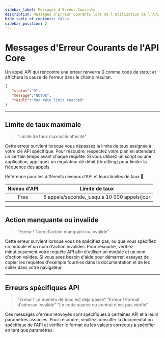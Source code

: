```yaml
---
sidebar_label: Messages d'Erreur Courants
description: Messages d'Erreur Courants lors de l'utilisation de l'API Core Scan
hide_table_of_contents: false
sidebar_position: 2
---
```


# Messages d'Erreur Courants de l'API Core

Un appel API qui rencontre une erreur renverra 0 comme code de statut et affichera la cause de l'erreur dans le champ résultat.

```json
{
   "status":"0",
   "message":"NOTOK",
   "result":"Max rate limit reached"
}
```

***

## Limite de taux maximale

> "Limite de taux maximale atteinte"

Cette erreur survient lorsque vous dépassez la limite de taux assignée à votre clé API spécifique. Pour résoudre, respectez votre plan en attendant un certain temps avant chaque requête. Si vous utilisez un script ou une application, appliquez un régulateur de débit (throttling) pour limiter la fréquence des appels.

Référence pour les différents niveaux d'API et leurs limites de taux 🚧.

| Niveau d'API |                Limite de taux                |
| :----------: | :------------------------------------------: |
|     Free     | 5 appels/seconde, jusqu'à 10 000 appels/jour |

***

## Action manquante ou invalide

> "Erreur ! Nom d'action manquant ou invalide"

Cette erreur survient lorsque vous ne spécifiez pas, ou que vous spécifiez un module et un nom d'action invalides. Pour résoudre, vérifiez minutieusement votre requête API afin d'utiliser un module et un nom d'action valides. Si vous avez besoin d'aide pour démarrer, essayez de copier les requêtes d'exemple fournies dans la documentation et de les coller dans votre navigateur.

***

## Erreurs spécifiques API

> "Erreur ! Le numéro de bloc est déjà passé" "Erreur ! Format d'adresse invalide" "Le code source du contrat n'est pas vérifié"

Ces messages d'erreur renvoyés sont spécifiques à certaines API et à leurs paramètres associés. Pour résoudre, veuillez consulter la documentation spécifique de l'API et vérifier le format ou les valeurs correctes à spécifier en tant que paramètres.
